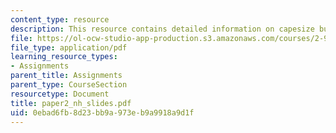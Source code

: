 ```yaml
---
content_type: resource
description: This resource contains detailed information on capesize bulk carriers.
file: https://ol-ocw-studio-app-production.s3.amazonaws.com/courses/2-964-economics-of-marine-transportation-industries-fall-2006/0ebad6fb8d23bb9a973eb9a9918a9d1f_paper2_nh_slides.pdf
file_type: application/pdf
learning_resource_types:
- Assignments
parent_title: Assignments
parent_type: CourseSection
resourcetype: Document
title: paper2_nh_slides.pdf
uid: 0ebad6fb-8d23-bb9a-973e-b9a9918a9d1f
---
```

